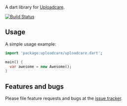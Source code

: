 A dart library for [Uploadcare](https://uploadcare.com/).

[![Build Status](https://travis-ci.com/amondnet/uploadcare.dart.svg?branch=master)](https://travis-ci.com/amondnet/uploadcare.dart)

## Usage

A simple usage example:

```dart
import 'package:uploadcare/uploadcare.dart';

main() {
  var awesome = new Awesome();
}
```

## Features and bugs

Please file feature requests and bugs at the [issue tracker][tracker].

[tracker]: https://github.com/amondnet/uploadcare.dart/issues


